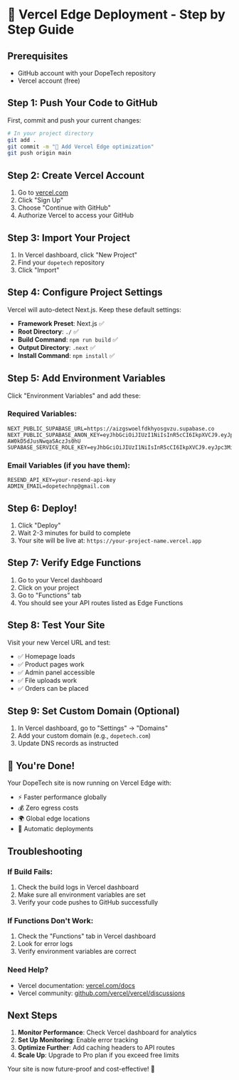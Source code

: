 # 🚀 Vercel Edge Deployment - Step by Step Guide

## Prerequisites
- GitHub account with your DopeTech repository
- Vercel account (free)

## Step 1: Push Your Code to GitHub

First, commit and push your current changes:

```bash
# In your project directory
git add .
git commit -m "🚀 Add Vercel Edge optimization"
git push origin main
```

## Step 2: Create Vercel Account

1. Go to [vercel.com](https://vercel.com)
2. Click "Sign Up" 
3. Choose "Continue with GitHub"
4. Authorize Vercel to access your GitHub

## Step 3: Import Your Project

1. In Vercel dashboard, click "New Project"
2. Find your `dopetech` repository
3. Click "Import"

## Step 4: Configure Project Settings

Vercel will auto-detect Next.js. Keep these default settings:
- **Framework Preset**: Next.js ✅
- **Root Directory**: `./` ✅
- **Build Command**: `npm run build` ✅
- **Output Directory**: `.next` ✅
- **Install Command**: `npm install` ✅

## Step 5: Add Environment Variables

Click "Environment Variables" and add these:

### Required Variables:
```
NEXT_PUBLIC_SUPABASE_URL=https://aizgswoelfdkhyosgvzu.supabase.co
NEXT_PUBLIC_SUPABASE_ANON_KEY=eyJhbGciOiJIUzI1NiIsInR5cCI6IkpXVCJ9.eyJpc3MiOiJzdXBhYmFzZSIsInJlZiI6ImFpemdzd29lbGZka2h5b3Nndnp1Iiwicm9sZSI6ImFub24iLCJpYXQiOjE3NTUwNTUyMjUsImV4cCI6MjA3MDYzMTIyNX0.4a7Smvc_bueFLqZNvGk-AW0kD5dJusNwqaSAczJs0hU
SUPABASE_SERVICE_ROLE_KEY=eyJhbGciOiJIUzI1NiIsInR5cCI6IkpXVCJ9.eyJpc3MiOiJzdXBhYmFzZSIsInJlZiI6ImFpemdzd29lbGZka2h5b3Nndnp1Iiwicm9sZSI6InNlcnZpY2Vfcm9sZSIsImlhdCI6MTc1NTA1NTIyNSwiZXhwIjoyMDcwNjMxMjI1fQ.gLnsyAhR8VSjbe37LdEHuFBGNDufqC4jZ9X3UOSNuGc
```

### Email Variables (if you have them):
```
RESEND_API_KEY=your-resend-api-key
ADMIN_EMAIL=dopetechnp@gmail.com
```

## Step 6: Deploy!

1. Click "Deploy"
2. Wait 2-3 minutes for build to complete
3. Your site will be live at: `https://your-project-name.vercel.app`

## Step 7: Verify Edge Functions

1. Go to your Vercel dashboard
2. Click on your project
3. Go to "Functions" tab
4. You should see your API routes listed as Edge Functions

## Step 8: Test Your Site

Visit your new Vercel URL and test:
- ✅ Homepage loads
- ✅ Product pages work
- ✅ Admin panel accessible
- ✅ File uploads work
- ✅ Orders can be placed

## Step 9: Set Custom Domain (Optional)

1. In Vercel dashboard, go to "Settings" → "Domains"
2. Add your custom domain (e.g., `dopetech.com`)
3. Update DNS records as instructed

## 🎉 You're Done!

Your DopeTech site is now running on Vercel Edge with:
- ⚡ Faster performance globally
- 💰 Zero egress costs
- 🌍 Global edge locations
- 🔄 Automatic deployments

## Troubleshooting

### If Build Fails:
1. Check the build logs in Vercel dashboard
2. Make sure all environment variables are set
3. Verify your code pushes to GitHub successfully

### If Functions Don't Work:
1. Check the "Functions" tab in Vercel dashboard
2. Look for error logs
3. Verify environment variables are correct

### Need Help?
- Vercel documentation: [vercel.com/docs](https://vercel.com/docs)
- Vercel community: [github.com/vercel/vercel/discussions](https://github.com/vercel/vercel/discussions)

## Next Steps

1. **Monitor Performance**: Check Vercel dashboard for analytics
2. **Set Up Monitoring**: Enable error tracking
3. **Optimize Further**: Add caching headers to API routes
4. **Scale Up**: Upgrade to Pro plan if you exceed free limits

Your site is now future-proof and cost-effective! 🚀
